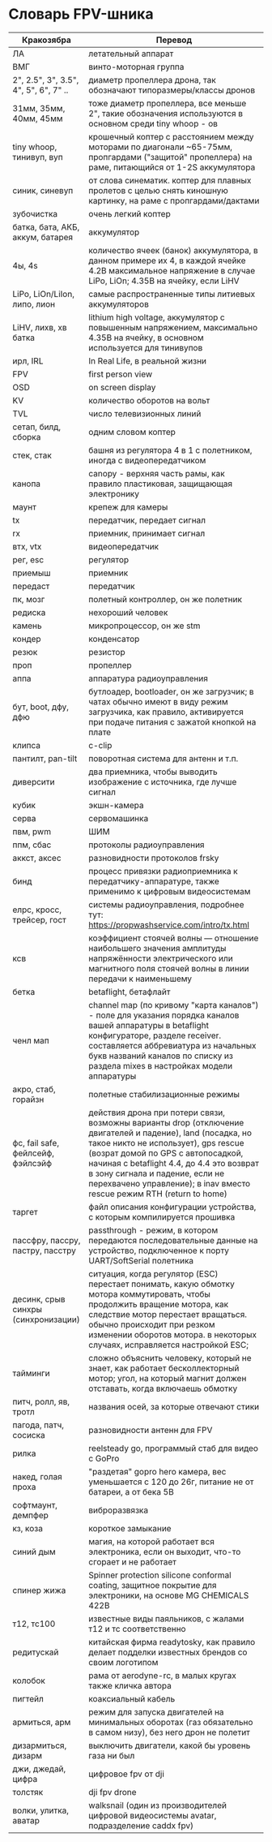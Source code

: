 # Словарь FPV-шника

| Кракозябра                            | Перевод |
| ------------------------------------- | ------- |
| ЛА                                    | летательный аппарат |
| ВМГ                                   | винто-моторная группа|
| 2", 2.5", 3", 3.5", 4", 5", 6", 7" .. | диаметр пропеллера дрона, так обозначают типоразмеры/классы дронов |
| 31мм, 35мм, 40мм, 45мм                | тоже диаметр пропеллера, все меньше 2", такие обозначения используются в основном среди tiny whoop - ов |
| tiny whoop, тинивуп, вуп              | крошечный коптер с расстоянием между моторами по диагонали ~65-75мм, пропгардами ("защитой" пропеллера) на раме, питающийся от 1-2S аккумулятора |
| синик, синевуп                        | от слова синематик. коптер для плавных пролетов с целью снять киношную картинку, на раме с пропгардами/дактами|
| зубочистка                            | очень легкий коптер |
| батка, бата, АКБ, аккум, батарея      | аккумулятор |
| 4ы, 4s                                | количество ячеек (банок) аккумулятора, в данном примере их 4, в каждой ячейке 4.2В максимальное напряжение в случае LiPo, LiOn; 4.35В на ячейку, если LiHV |
| LiPo, LiOn/LiIon, липо, лион          | самые распространенные типы литиевых аккумуляторов |
| LiHV, лихв, хв батка                  | lithium high voltage, аккумулятор с повышенным напряжением, максимально 4.35В на ячейку, в основном используется для тинивупов |
| ирл, IRL                              | In Real Life, в реальной жизни |
| FPV                                   | first person view |
| OSD                                   | on screen display |
| KV                                    | количество оборотов на вольт |
| TVL                                   | число телевизионных линий |
| сетап, билд, сборка                   | одним словом коптер |
| стек, стак                            | башня из регулятора 4 в 1 с полетником, иногда с видеопередатчиком |
| канопа                                | canopy - верхняя часть рамы, как правило пластиковая, защищающая электронику |
| маунт                                 | крепеж для камеры |
| tx                                    | передатчик, передает сигнал |
| rx                                    | приемник, принимает сигнал |
| втх, vtx                              | видеопередатчик |
| рег, esc                              | регулятор |
| приемыш                               | приемник |
| передаст                              | передатчик |
| пк, мозг                              | полетный контроллер, он же полетник |
| редиска                               | нехороший человек |
| камень                                | микропроцессор, он же stm |
| кондер                                | конденсатор |
| резюк                                 | резистор |
| проп                                  | пропеллер |
| аппа                                  | аппаратура радиоуправления |
| бут, boot, дфу, дфю                   | бутлоадер, bootloader, он же загрузчик; в чатах обычно имеют в виду режим загрузчика, как правило, активируется при подаче питания с зажатой кнопкой на плате |
| клипса                                | c-clip |
| пантилт, pan-tilt                     | поворотная система для антенн и т.п.|
| диверсити                             | два приемника, чтобы выводить изображение с источника, где лучше сигнал |
| кубик                                 | экшн-камера |
| серва                                 | сервомашинка |
| пвм, pwm                              | ШИМ |
| ппм, сбас                             | протоколы радиоуправления |
| аккст, аксес                          | разновидности протоколов frsky |
| бинд                                  | процесс привязки радиоприемника к передатчику-аппаратуре, также применимо к цифровым видеосистемам |
| елрс, кросс, трейсер, гост            | системы радиоуправления, подробнее тут: https://propwashservice.com/intro/tx.html |
| ксв                                   | коэффициент стоячей волны — отношение наибольшего значения амплитуды напряжённости электрического или магнитного поля стоячей волны в линии передачи к наименьшему |
| бетка                                 | betaflight, бетафлайт |
| ченл мап                              | channel map (по кривому "карта каналов") - поле для указания порядка каналов вашей аппаратуры в betaflight конфигураторе, разделе receiver. составляется аббревиатура из начальных букв названий каналов по списку из раздела mixes в настройках модели аппаратуры |
| акро, стаб, горайзн                   | полетные стабилизационные режимы |
| фс, fail safe, фейлсейф, фэйлсэйф     | действия дрона при потери связи, возможны варианты drop (отключение двигателей и падение), land (посадка, но такое никто не использует), gps rescue (возрат домой по GPS с автопосадкой, начиная с betaflight 4.4, до 4.4 это возврат в зону сигнала и падение, если не перехвачено управление); в inav вместо rescue режим RTH (return to home) |
| таргет                                | файл описания конфигурации устройства, с которым компилируется прошивка |
| пассфру, пассру, пастру, пасстру      | passthrough - режим, в котором передаются последовательные данные на устройство, подключенное к порту UART/SoftSerial полетника |
| десинк, срыв синхры (синхронизации)   | ситуация, когда регулятор (ESC) перестает понимать, какую обмотку мотора коммутировать, чтобы продолжить вращение мотора, как следствие мотор перестает вращаться. обычно происходит при резком изменении оборотов мотора. в некоторых случаях, исправляется настройкой ESC; |
| тайминги                              | сложно объяснить человеку, который не знает, как работает бесколлекторный мотор; угол, на который магнит должен отставать, когда включаешь обмотку |
| питч, ролл, яв, тротл                 | названия осей, за которые отвечают стики |
| пагода, патч, сосиска                 | разновидности антенн для FPV |
| рилка                                 | reelsteady go, программый стаб для видео с GoPro |
| накед, голая проха                    | "раздетая" gopro hero камера, вес уменьшается с 120 до 26г, питание не от батареи, а от бека 5В |
| софтмаунт, демпфер                    | виброразвязка |
| кз, коза                              | короткое замыкание |
| синий дым                             | магия, на которой работает вся электроника, если он выходит, что-то сгорает и не работает |
| спинер жижа                           | Spinner protection silicone conformal coating, защитное покрытие для электроники, на основе MG CHEMICALS 422B |
| т12, тс100                            | известные виды паяльников, с жалами т12 и тс соответственно |
| редитускай                            | китайская фирма readytosky, как правило делает подделки известных брендов со своим логотипом |
| колобок                               | рама от aerodyne-rc, в малых кругах также кличка автора |
| пигтейл                               | коаксиальный кабель |
| армиться, арм                         | режим для запуска двигателей на минимальных оборотах (газ обязательно в самом низу), без него дрон не полетит |
| дизармиться, дизарм                   | выключить двигатели, какой бы уровень газа ни был |
| джи, джедай, цифра                    | цифровое fpv от dji |
| толстяк                               | dji fpv drone |
| волки, улитка, аватар                 | walksnail (один из производителей цифровой видеосистемы avatar, подразделение caddx fpv) |
